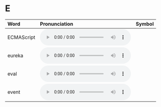 
# E

| Word  | Pronunciation | Symbol |
| :-- | :-- | :-- |
| ECMAScript | <audio :src="$withBase('/audio/ECMAScript.mp3')" controls="controls" controlslist="nodownload"></audio> |  |
| eureka | <audio :src="$withBase('/audio/eureka.mp3')" controls="controls" controlslist="nodownload"></audio> |  |
| eval | <audio :src="$withBase('/audio/eval.mp3')" controls="controls" controlslist="nodownload"></audio> |  |
| event | <audio :src="$withBase('/audio/event.mp3')" controls="controls" controlslist="nodownload"></audio> |  |
